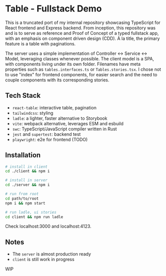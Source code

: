 # Table - Fullstack Demo

This is a truncated port of my internal repository showcasing TypeScript for React frontend and Express backend. From inception, this repository was and is to serve as reference and Proof of Concept of a typed fullstack app, with an emphasis on component driven design (CDD). À la title, the primary feature is a table with paginations.

The server uses a simple implementation of Controller <-> Service <-> Model, leveraging classes whenever possible. The client model is a SPA, with components living under its own folder. Filenames have meta properties such as `tables.interfaces.ts` or `Tables.stories.tsx`. I chose not to use "index" for frontend components, for easier search and the need to couple components with its corresponding stories.

## Tech Stack

- `react-table`: interactive table, pagination
- `tailwindcss`: styling
- `ladle`: a lighter, faster alternative to Storybook
- `vite`: webpack alternative, leverages ESM and esbuild
- `swc`: TypeScript/JavaScript compiler written in Rust
- `jest` and `supertest`: backend test
- `playwright`: e2e for frontend (TODO)

## Installation

```bash
# install in client
cd ./client && npm i

# install in server
cd ./server && npm i

# run from root
cd path/to/root
npm i && npm start

# run ladle, ui stories
cd client && npm run ladle
```

Check localhost:3000 and localhost:4123.

## Notes

- The `server` is almost production ready
- `client` is still work in progress

WIP
